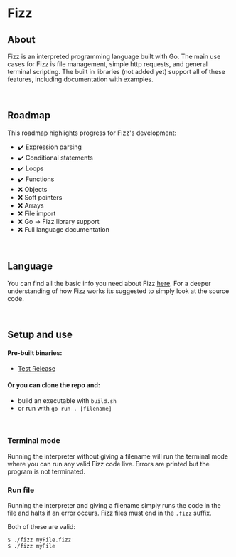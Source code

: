 # Fizz

## **About**

Fizz is an interpreted programming language built with Go. The main use cases for Fizz is file management, simple http requests, and general terminal scripting. The built in libraries (not added yet) support all of these features, including documentation with examples.

<br>

## **Roadmap**

This roadmap highlights progress for Fizz's development:

- ✔️ Expression parsing
- ✔️ Conditional statements
- ✔️ Loops
- ✔️ Functions
- ❌ Objects
- ❌ Soft pointers
- ❌ Arrays
- ❌ File import
- ❌ Go -> Fizz library support
- ❌ Full language documentation

<br>

## **Language**

You can find all the basic info you need about Fizz [here](lang.md). For a deeper understanding of how Fizz works its suggested to simply look at the source code.

<br>

## **Setup and use**

#### Pre-built binaries:

- [Test Release](https://github.com/jesperkha/Fizz/releases/tag/test-release)

#### Or you can clone the repo and:

- build an executable with `build.sh`
- or run with `go run . [filename]`

<br>

### **Terminal mode**

Running the interpreter without giving a filename will run the terminal mode where you can run any valid Fizz code live. Errors are printed but the program is not terminated.

### **Run file**

Running the interpreter and giving a filename simply runs the code in the file and halts if an error occurs. Fizz files must end in the `.fizz` suffix.

Both of these are valid:

```console
$ ./fizz myFile.fizz
$ ./fizz myFile
```
